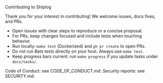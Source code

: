 Contributing to Shiplog

Thank you for your interest in contributing! We welcome issues, docs fixes, and PRs.

- Open issues with clear steps to reproduce or a concise proposal.
- For PRs, keep changes focused and include tests when touching behavior.
- Run locally: `make test` (Dockerized) and `gh pr create` to open PRs.
- Do not run Bats tests directly on your host. Always use `make test`.
- Keep progress bars current: run `make progress` if you update tasks under `docs/tasks/`.

Code of Conduct: see CODE_OF_CONDUCT.md.
Security reports: see SECURITY.md.


